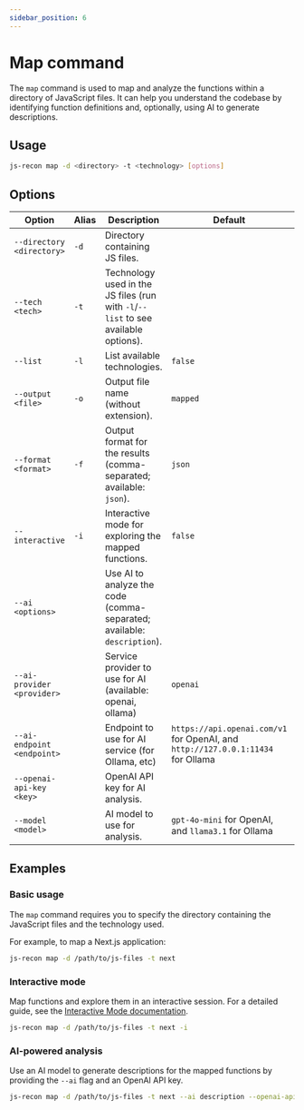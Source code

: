 ```yaml
---
sidebar_position: 6
---
```


# Map command

The `map` command is used to map and analyze the functions within a directory of JavaScript files. It can help you understand the codebase by identifying function definitions and, optionally, using AI to generate descriptions.

## Usage

```bash
js-recon map -d <directory> -t <technology> [options]
```

## Options

| Option                     | Alias | Description                                                                        | Default                                                                         | Required |
| -------------------------- | ----- | ---------------------------------------------------------------------------------- | ------------------------------------------------------------------------------- | -------- |
| `--directory <directory>`  | `-d`  | Directory containing JS files.                                                     |                                                                                 | Yes      |
| `--tech <tech>`            | `-t`  | Technology used in the JS files (run with `-l`/`--list` to see available options). |                                                                                 | Yes      |
| `--list`                   | `-l`  | List available technologies.                                                       | `false`                                                                         | No       |
| `--output <file>`          | `-o`  | Output file name (without extension).                                              | `mapped`                                                                        | No       |
| `--format <format>`        | `-f`  | Output format for the results (comma-separated; available: `json`).                | `json`                                                                          | No       |
| `--interactive`            | `-i`  | Interactive mode for exploring the mapped functions.                               | `false`                                                                         | No       |
| `--ai <options>`           |       | Use AI to analyze the code (comma-separated; available: `description`).            |                                                                                 | No       |
| `--ai-provider <provider>` |       | Service provider to use for AI (available: openai, ollama)                         | `openai`                                                                        | No       |
| `--ai-endpoint <endpoint>` |       | Endpoint to use for AI service (for Ollama, etc)                                   | `https://api.openai.com/v1` for OpenAI, and `http://127.0.0.1:11434` for Ollama | No       |
| `--openai-api-key <key>`   |       | OpenAI API key for AI analysis.                                                    |                                                                                 | No       |
| `--model <model>`          |       | AI model to use for analysis.                                                      | `gpt-4o-mini` for OpenAI, and `llama3.1` for Ollama                             | No       |

## Examples

### Basic usage

The `map` command requires you to specify the directory containing the JavaScript files and the technology used.

For example, to map a Next.js application:

```bash
js-recon map -d /path/to/js-files -t next
```

### Interactive mode

Map functions and explore them in an interactive session. For a detailed guide, see the [Interactive Mode documentation](../modules/interactive_mode/next-js.md).

```bash
js-recon map -d /path/to/js-files -t next -i
```

### AI-powered analysis

Use an AI model to generate descriptions for the mapped functions by providing the `--ai` flag and an OpenAI API key.

```bash
js-recon map -d /path/to/js-files -t next --ai description --openai-api-key <your-key>
```
